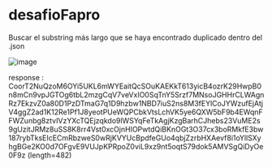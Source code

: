# desafioFapro

Buscar el substring más largo que se haya encontrado duplicado dentro del .json

![image](https://user-images.githubusercontent.com/97261829/212346522-31ac4ac0-73f8-49ec-88de-29a38573b69b.png)

response : CoorT2NuQzoM6OYi5UKL6mWYEaitQcSOuKAEKkT613yicB4ozrK29HwpB0n8mCn9vpJGTOg6tbL2mzgCqV7veVxIO0SqTnY5Srzf7MNsoJGHHrCLWAgnRz7EkzvZ0a80D1PzDTmaG7q1D9hzbw1NBD7iuS2ns8M3fEYlCoJYWzufEjAtjV4ggZ2ad1K12Re1Pf1J8yeotPUeWQPCbkVtsLchVK5ye6QXW5bF9b4EWqnFFWZunbg8ztvIVzYXcTQEjzqkdo9lWSYqFeTkAgjKzgBarhCJhebs23VuME2s9gUzitJRMz8uSS8K8rr4Vst0xcOjnHIOPwtdQiBKnOGt3O37cx3boRMkfE3bw187rybTksEIcECmRbzweS0wRjKVYUcBpdfeGUo4qbjZzrbHXAevf8i1oYllSXyhgBGe2KO0d7OFgvE9VUJpKPRpoZ0viL9xz9nt5oqtS79dok5AMVSgQiDyOe0F9z (length=482)
